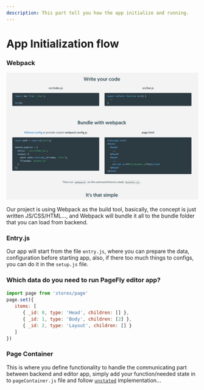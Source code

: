 ```yaml
---
description: This part tell you how the app initialize and running.
---
```


# App Initialization flow

### Webpack

![This is the basic concept of Webpack, and so do us.](../.gitbook/assets/screen-shot-2018-06-11-at-2.34.14-pm.png)

Our project is using Webpack as the build tool, basically, the concept is just written JS/CSS/HTML..., and Webpack will bundle it all to the bundle folder that you can load from backend.



### Entry.js

Our app will start from the file `entry.js`, where you can prepare the data, configuration before starting app, also, if there too much things to configs, you can do it in the `setup.js` file.

### Which data do you need to run PageFly editor app?

```javascript
import page from 'stores/page'
page.set({
   items: [
      { _id: 0, type: 'Head', children: [] },
      { _id: 1, type: 'Body', children: [2] },
      { _id: 2, type: 'Layout', children: [] }
   ]
})
```



### Page Container

This is where you define functionality to handle the communicating part between backend and editor app, simply add your function/needed state in to `pageContainer.js` file and follow [`unstated`](https://github.com/jamiebuilds/unstated) implementation...

